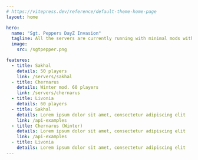 ```yaml
---
# https://vitepress.dev/reference/default-theme-home-page
layout: home

hero:
  name: "Sgt. Peppers DayZ Invasion"
  tagline: All the servers are currently running with minimal mods with a focus on Vanilla gameplay with quality-of-life improvements.
  image: 
    src: /sgtpepper.png

features:
  - title: Sakhal
    details: 50 players
    link: /servers/sakhal
  - title: Chernarus
    details: Winter mod. 60 players
    link: /servers/chernarus
  - title: Livonia
    details: 60 players
  - title: Sakhal
    details: Lorem ipsum dolor sit amet, consectetur adipiscing elit
    link: /api-examples
  - title: Chernarus (Winter)
    details: Lorem ipsum dolor sit amet, consectetur adipiscing elit
    link: /api-examples
  - title: Livonia
    details: Lorem ipsum dolor sit amet, consectetur adipiscing elit
---
```


